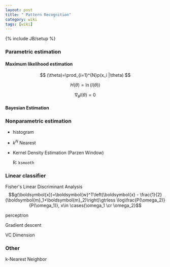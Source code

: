 ```yaml
---
layout: post
title: " Pattern Recognition"
category: wiki
tags: [wiki]
---
```

{% include JB/setup %}
### Parametric estimation

#### Maximum likelihood estimation

$$ (\theta)=\prod_{i=1}^{N}p(x_i |\theta) $$

$$H(\theta)=\ln(l(\theta))$$

$$\nabla_\theta l(\theta)=0$$

#### Bayesian Estimation

### Nonparametric estimation

* histogram
* $k^N$ Nearest
* Kernel Density Estimation (Parzen Window)

  R: `ksmooth`

### Linear classifier

Fisher's Linear Discriminant Analysis
$$g(\boldsymbol{x})=\boldsymbol{w}^T\left(\boldsymbol{x} - \frac{1}{2}(\boldsymbol{m}_1+\boldsymbol{m}_2)\right)\gtrless \log\frac{P(\omega_2)}{P(\omega_1)}, x\in \cases{\omega_1 \cr \omega_2}$$

perceptron

Gradient descent

VC Dimension


### Other
k-Nearest Neighbor



